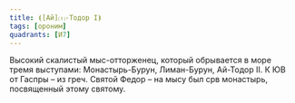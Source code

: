 ```yaml
---
title: ⦗[Ай]⒯-Тодор I⦘
tags: [ороним]
quadrants: [И7]
---
```


Высокий скалистый мыс-отторженец, который обрывается в море тремя выступами:
Монастырь-Бурун, Лиман-Бурун, Ай-Тодор II. К ЮВ от Гаспры – из греч. Святой
Федор – на мысу был срв монастырь, посвященный этому святому.
